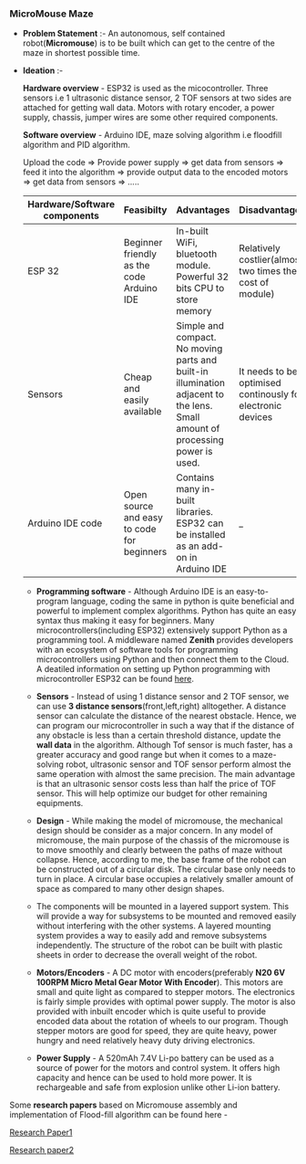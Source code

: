 ### MicroMouse Maze

 * __Problem Statement__ :- An autonomous, self contained robot(__Micromouse__) is to be built which can get to the centre of the maze in shortest possible time.
 
 * __Ideation__ :- 
 
      __Hardware overview__ - ESP32 is used as the micocontroller. Three sensors i.e 1 ultrasonic distance sensor, 2 TOF sensors at two sides are attached for getting wall data. Motors with rotary encoder, a power supply, chassis, jumper wires are some other required components.
      
      __Software overview__ - Arduino IDE, maze solving algorithm i.e floodfill algorithm and PID algorithm.
      
      Upload the code => Provide power supply => get data from sensors => feed it into the algorithm => provide output data to the encoded motors => get data from sensors => .....
      
      Hardware/Software components | Feasibilty | Advantages | Disadvantages 
      -----------------------------|------------|------------|--------------
      ESP 32 | Beginner friendly as the code Arduino IDE | In-built WiFi, bluetooth module. Powerful 32 bits CPU to store memory | Relatively costlier(almost two times the cost of module)
      Sensors | Cheap and easily available | Simple and compact. No moving parts and built-in illumination adjacent to the lens. Small amount of processing power is used. | It needs to be optimised continously for electronic devices |
      Arduino IDE code | Open source and easy to code for beginners | Contains many in-built libraries. ESP32 can be installed as an add-on in Arduino IDE | _ |
      
      * __Programming software__ - Although Arduino IDE is an easy-to-program language, coding the same in python is quite beneficial and powerful to implement complex algorithms. Python has quite an easy syntax thus making it easy for beginners. Many microcontrollers(including ESP32) extensively support Python as a programming tool. A middleware named __Zenith__ provides developers with an ecosystem of software tools for programming microcontrollers using Python and then connect them to the Cloud. A deatiled information on setting up Python programming with microcontroller ESP32 can be found [here](https://www.open-electronics.org/python-on-esp32-easy-for-beginners-powerful-for-professionals/).
      
      * __Sensors__ -  Instead of using 1 distance sensor and 2 TOF sensor, we can use __3 distance sensors__(front,left,right) alltogether. A distance sensor can calculate the distance of the nearest obstacle. Hence, we can program our microcontroller in such a way that if the distance of any obstacle is less than a certain threshold distance, update the __wall data__ in the algorithm. Although Tof sensor is much faster, has a greater accuracy and good range but when it comes to a maze-solving robot, ultrasonic sensor and TOF sensor perform almost the same operation with almost the same precision. The main advantage is that an ultrasonic sensor costs less than half the price of TOF sensor. This will help optimize our budget for other remaining equipments.
      
      * __Design__ -  While making the model of micromouse, the mechanical design should be consider as a major concern. In any model of micromouse, the main purpose of the chassis of the micromouse is to move smoothly and clearly between the paths of maze without collapse. Hence, according to me, the base frame of the robot can be constructed out of a circular disk. The circular base only needs to turn in place. A circular base occupies a relatively smaller amount of space as compared to many other design shapes.
      
      * The components will be mounted in a layered support system. This will provide a way for subsystems to be mounted and removed easily without interfering with the other systems. A layered mounting system provides a way to easily add and remove subsystems independently. The structure of the robot can be built with plastic sheets in order to decrease the overall weight of the robot. 
      
      * __Motors/Encoders__ -  A DC motor with encoders(preferably __N20 6V 100RPM Micro Metal Gear Motor With Encoder__). This motors are small and quite light as compared to stepper motors. The electronics is fairly simple provides with optimal power supply. The motor is also provided with inbuilt encoder which is quite useful to provide encoded data about the rotation of wheels to our program. Though stepper motors are good for speed, they are quite heavy, power hungry and need relatively heavy duty driving electronics. 
      
      * __Power Supply__ - A 520mAh 7.4V Li-po battery can be used as a source of power for the motors and control system. It offers high capacity and hence can be used to hold more power. It is rechargeable and safe from explosion unlike other Li-ion battery. 
      
      
     
Some __research papers__ based on Micromouse assembly and implementation of Flood-fill algorithm can be found here - 

[Research Paper1](https://www.researchgate.net/publication/319943074_Optimization_Maze_Robot_Using_A_and_Flood_Fill_Algorithm)

[Research paper2](https://pdfs.semanticscholar.org/7a3b/a96296fe54e2fc82030e2c5375299cfbe9c9.pdf?_ga=2.14211703.1111116604.1589368847-600967904.1589368847)
      
      
      




